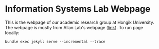 # Information Systems Lab Webpage

This is the webpage of our academic research group at Hongik University.
The webpage is mostly from Allan Lab's webpage ([link](https://github.com/albert-no/albert-no.github.io/tree/gh-pages)).
To run page locally:
```
bundle exec jekyll serve --incremental --trace
```
